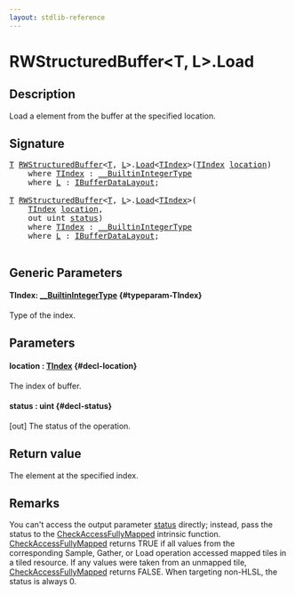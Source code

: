 ```yaml
---
layout: stdlib-reference
---
```


# RWStructuredBuffer\<T, L\>\.Load

## Description

Load a element from the buffer at the specified location.



## Signature 

<pre>
<a href="/stdlib-reference/types/rwstructuredbuffer-012c/index#typeparam-T" class="code_type">T</a> <a href="/stdlib-reference/types/rwstructuredbuffer-012c/index" class="code_type">RWStructuredBuffer</a>&lt;<a href="/stdlib-reference/types/rwstructuredbuffer-012c/index#typeparam-T" class="code_type">T</a>, <a href="/stdlib-reference/types/rwstructuredbuffer-012c/index#typeparam-L" class="code_type">L</a>&gt;.<a href="/stdlib-reference/types/rwstructuredbuffer-012c/load-0">Load</a>&lt;<a href="/stdlib-reference/types/rwstructuredbuffer-012c/load-0#typeparam-TIndex" class="code_type">TIndex</a>&gt;(<a href="/stdlib-reference/types/rwstructuredbuffer-012c/load-0#typeparam-TIndex" class="code_type">TIndex</a> <a href="/stdlib-reference/types/rwstructuredbuffer-012c/load-0#decl-location" class="code_param">location</a>)
    <span class='code_keyword'>where</span> <a href="/stdlib-reference/types/rwstructuredbuffer-012c/load-0#typeparam-TIndex" class="code_type">TIndex</a> : <a href="/stdlib-reference/interfaces/0_builtinintegertype-029g/index" class="code_type">__BuiltinIntegerType</a>
    <span class='code_keyword'>where</span> <a href="/stdlib-reference/types/rwstructuredbuffer-012c/index#typeparam-L" class="code_type">L</a> : <a href="/stdlib-reference/interfaces/ibufferdatalayout-017b/index" class="code_type">IBufferDataLayout</a>;

<a href="/stdlib-reference/types/rwstructuredbuffer-012c/index#typeparam-T" class="code_type">T</a> <a href="/stdlib-reference/types/rwstructuredbuffer-012c/index" class="code_type">RWStructuredBuffer</a>&lt;<a href="/stdlib-reference/types/rwstructuredbuffer-012c/index#typeparam-T" class="code_type">T</a>, <a href="/stdlib-reference/types/rwstructuredbuffer-012c/index#typeparam-L" class="code_type">L</a>&gt;.<a href="/stdlib-reference/types/rwstructuredbuffer-012c/load-0">Load</a>&lt;<a href="/stdlib-reference/types/rwstructuredbuffer-012c/load-0#typeparam-TIndex" class="code_type">TIndex</a>&gt;(
    <a href="/stdlib-reference/types/rwstructuredbuffer-012c/load-0#typeparam-TIndex" class="code_type">TIndex</a> <a href="/stdlib-reference/types/rwstructuredbuffer-012c/load-0#decl-location" class="code_param">location</a>,
    <span class="code_keyword">out</span> <span class="code_keyword">uint</span> <a href="/stdlib-reference/types/rwstructuredbuffer-012c/load-0#decl-status" class="code_param">status</a>)
    <span class='code_keyword'>where</span> <a href="/stdlib-reference/types/rwstructuredbuffer-012c/load-0#typeparam-TIndex" class="code_type">TIndex</a> : <a href="/stdlib-reference/interfaces/0_builtinintegertype-029g/index" class="code_type">__BuiltinIntegerType</a>
    <span class='code_keyword'>where</span> <a href="/stdlib-reference/types/rwstructuredbuffer-012c/index#typeparam-L" class="code_type">L</a> : <a href="/stdlib-reference/interfaces/ibufferdatalayout-017b/index" class="code_type">IBufferDataLayout</a>;

</pre>

## Generic Parameters

#### TIndex: [\_\_BuiltinIntegerType](/stdlib-reference/interfaces/0_builtinintegertype-029g/index) {#typeparam-TIndex}
Type of the index.


## Parameters

#### location  : [TIndex](/stdlib-reference/types/rwstructuredbuffer-012c/load-0#typeparam-TIndex) {#decl-location}
The index of buffer.

#### status  : uint {#decl-status}
\[out\] The status of the operation.


## Return value
The element at the specified index.


## Remarks

You can't access the output parameter <span class='code'><a href="/stdlib-reference/types/rwstructuredbuffer-012c/load-0#decl-status" class="code_param">status</a></span> directly; instead,
pass the status to the <span class='code'><a href="/stdlib-reference/global-decls/checkaccessfullymapped-05bg">CheckAccessFullyMapped</a></span> intrinsic function.
<span class='code'><a href="/stdlib-reference/global-decls/checkaccessfullymapped-05bg">CheckAccessFullyMapped</a></span> returns TRUE if all values from the corresponding Sample,
Gather, or Load operation accessed mapped tiles in a tiled resource.
If any values were taken from an unmapped tile, <span class='code'><a href="/stdlib-reference/global-decls/checkaccessfullymapped-05bg">CheckAccessFullyMapped</a></span> returns FALSE.
When targeting non-HLSL, the status is always 0.


